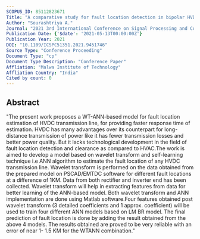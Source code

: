 ```yaml
---
SCOPUS_ID: 85112823671
Title: "A comparative study for fault location detection in bipolar HVDC transmission systems using wavelet transform and artificial neural networks"
Author: "Sourashtriya A."
Journal: "2021 3rd International Conference on Signal Processing and Communication, ICPSC 2021"
Publication Date: {'$date': '2021-05-13T00:00:00Z'}
Publication Year: 2021
DOI: "10.1109/ICSPC51351.2021.9451746"
Source Type: "Conference Proceeding"
Document Type: "cp"
Document Type Description: "Conference Paper"
Affliation: "Malwa Institute of Technology"
Affliation Country: "India"
Cited by count: 0
---
```


## Abstract
"The present work proposes a WT-ANN-based model for fault location estimation of HVDC transmission line, for providing faster response time of estimation. HVDC has many advantages over its counterpart for long-distance transmission of power like it has fewer transmission losses and better power quality. But it lacks technological development in the field of fault location detection and clearance as compared to HVAC.The work is aimed to develop a model based on wavelet transform and self-learning technique i.e ANN algorithm to estimate the fault location of any HVDC transmission line. Wavelet transform is performed on the data obtained from the prepared model on PSCAD/EMTDC software for different fault locations at a difference of 1KM. Data from both rectifier and inverter end has been collected. Wavelet transform will help in extracting features from data for better learning of the ANN-based model. Both wavelet transform and ANN implementation are done using Matlab software.Four features obtained post wavelet transform (3 detailed coefficients and 1 approx. coefficient) will be used to train four different ANN models based on LM BR model. The final prediction of fault location is done by adding the result obtained from the above 4 models. The results obtained are proved to be very reliable with an error of near 1- 1.5 KM for the WTANN combination."
